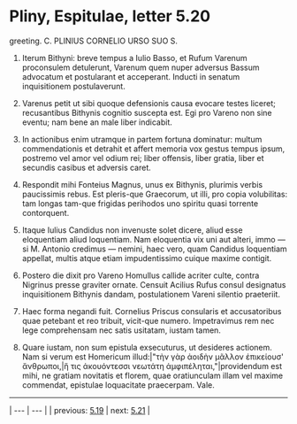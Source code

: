 # Pliny, Espitulae, letter 5.20

greeting. C. PLINIUS CORNELIO URSO SUO S.



1. Iterum Bithyni: breve tempus a Iulio Basso, et Rufum Varenum proconsulem detulerunt, Varenum quem nuper adversus Bassum advocatum et postularant et acceperant. Inducti in senatum inquisitionem postulaverunt.



2. Varenus petit ut sibi quoque defensionis causa evocare testes liceret; recusantibus Bithynis cognitio suscepta est. Egi pro Vareno non sine eventu; nam bene an male liber indicabit.



3. In actionibus enim utramque in partem fortuna dominatur: multum commendationis et detrahit et affert memoria vox gestus tempus ipsum, postremo vel amor vel odium rei; liber offensis, liber gratia, liber et secundis casibus et adversis caret.



4. Respondit mihi Fonteius Magnus, unus ex Bithynis, plurimis verbis paucissimis rebus. Est pleris-que Graecorum, ut illi, pro copia volubilitas: tam longas tam-que frigidas perihodos uno spiritu quasi torrente contorquent.



5. Itaque Iulius Candidus non invenuste solet dicere, aliud esse eloquentiam aliud loquentiam. Nam eloquentia vix uni aut alteri, immo — si M. Antonio credimus — nemini, haec vero, quam Candidus loquentiam appellat, multis atque etiam impudentissimo cuique maxime contigit.



6. Postero die dixit pro Vareno Homullus callide acriter culte, contra Nigrinus presse graviter ornate. Censuit Acilius Rufus consul designatus inquisitionem Bithynis dandam, postulationem Vareni silentio praeteriit.



7. Haec forma negandi fuit. Cornelius Priscus consularis et accusatoribus quae petebant et reo tribuit, vicit-que numero. Impetravimus rem nec lege comprehensam nec satis usitatam, iustam tamen.



8. Quare iustam, non sum epistula exsecuturus, ut desideres actionem. Nam si verum est Homericum illud:|"τὴν γὰρ ἀοιδὴν μᾶλλον ἐπικείουσ' ἄνθρωποι,|ἥ τις ἀκουόντεσσι νεωτάτη ἀμφιπέληται,"|providendum est mihi, ne gratiam novitatis et florem, quae oratiunculam illam vel maxime commendat, epistulae loquacitate praecerpam. Vale.



---

| --- | --- |
| previous: [5.19](../5.19/) | next: [5.21](../5.21/) |